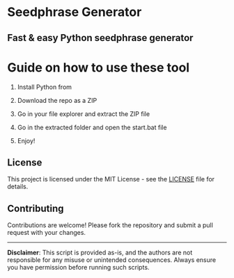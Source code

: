 # Seedphrase Generator      
       
## Fast & easy Python seedphrase generator       
            
# Guide on how to use these tool       
           
1. Install Python from          
   
2. Download the repo as a ZIP      
  
3. Go in your file explorer and extract the ZIP file    
        
4. Go in the extracted folder and open the start.bat file     
     
5. Enjoy!       
         
## License          
     
This project is licensed under the MIT License - see the [LICENSE](LICENSE) file for details.            
   
## Contributing    
       
Contributions are welcome! Please fork the repository and submit a pull request with your changes.          
       
---      
     
**Disclaimer**: This script is provided as-is, and the authors are not responsible for any misuse or unintended consequences. Always ensure you have permission before running such scripts.        